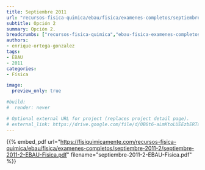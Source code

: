 ```yaml
---
title: Septiembre 2011
url: "recursos-fisica-quimica/ebau/fisica/examenes-completos/septiembre-2011-2"
subtitle: Opción 2
summary: Opción 2.
breadcrumbs: ["recursos-fisica-quimica","ebau-fisica-examenes-completos"]
authors:
- enrique-ortega-gonzalez
tags:
- EBAU
- 2011
categories:
- Física

image:
  preview_only: true

#build:
#  render: never

# Optional external URL for project (replaces project detail page).
# external_link: https://drive.google.com/file/d/0B6t6-aLmKtoLUEEzbERTa1RPUXc/view
---
```


{{% embed_pdf url="https://fisiquimicamente.com/recursos-fisica-quimica/ebau/fisica/examenes-completos/septiembre-2011-2/septiembre-2011-2-EBAU-Fisica.pdf" filename="septiembre-2011-2-EBAU-Fisica.pdf" %}}